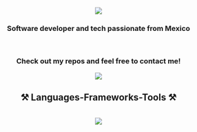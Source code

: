 <h1 align="center">
    <img src="https://readme-typing-svg.herokuapp.com/?font=Righteous&size=35&center=true&vCenter=true&width=500&height=70&duration=4000&lines=Hi+There!+👋;+I'm+Israel+Juarez!;" />
</h1>
<h3 align="center">Software developer and tech passionate from Mexico </h3>
<br/>
<h3 align="center">
Check out my repos and feel free to contact me!
</h3>
<div align="center"> 
  <a href="https://mail.google.com/mail/u/0/?view=cm&fs=1&tf=1&to=israeljuarex@gmail.com&subject=MISSED%20CALL%20EZTRADER&body=Hello
">
    <img src="https://img.shields.io/badge/Gmail-333333?style=for-the-badge&logo=gmail&logoColor=red" />
  </a>  
 
<h2 align="center">⚒️ Languages-Frameworks-Tools ⚒️</h2>
<br/>
<div align="center">
    <img src="https://skillicons.dev/icons?i=github,java,c,kotlin,mysql,python" /><br>
</div>
